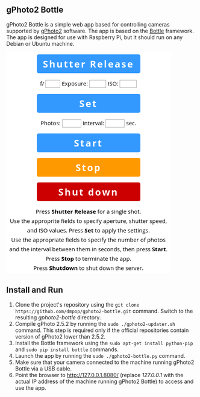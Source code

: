 ## gPhoto2 Bottle

gPhoto2 Bottle is a simple web app based for controlling cameras supported by [gPhoto2](http://www.gphoto.org/) software. The app is based on the [Bottle](http://bottlepy.org/) framework. The app is designed for use with Raspberry Pi, but it should run on any Debian or Ubuntu machine.

<img src="gphoto2-bottle.png" alt="gPhoto2 Bottle">

## Install and Run

1. Clone the project's repository using the `git clone https://github.com/dmpop/gphoto2-bottle.git` command. Switch to the resulting *gphoto2-bottle* directory.
2. Compile gPhoto 2.5.2 by running the `sudo ./gphoto2-updater.sh` command. This step is required only if the official repositories contain version of gPhoto2 lower than 2.5.2.
3. Install the Bottle framework using the `sudo apt-get install python-pip` and `sudo pip install bottle` commands.
4. Launch the app by running the `sudo ./gphoto2-bottle.py` command.
5. Make sure that your camera connected to the machine running gPhoto2 Bottle via a USB cable.
6. Point the browser to http://127.0.0.1.8080/ (replace *127.0.0.1* with the actual IP address of the machine running gPhoto2 Bottle) to access and use the app.
